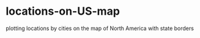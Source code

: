 # locations-on-US-map
plotting locations by cities on the map of North America with state borders


